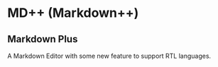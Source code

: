 # MD++ (Markdown++)

## Markdown Plus

A Markdown Editor with some new feature to support RTL languages.
